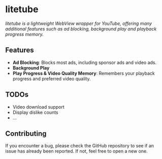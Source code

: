 litetube
============

*litetube is a lightweight WebView wrapper for YouTube, offering many additional features such as ad blocking, background play and playback progress memory.*



## Features

* **Ad Blocking**: Blocks most ads, including sponsor ads and video ads.
* **Background Play**
* **Play Progress & Video Quality Memory**: Remembers your playback progress and preferred video quality.
  
  

## TODOs

* Video download support
* Display dislike counts
* ...
  
  

## Contributing

If you encounter a bug, please check the GitHub repository to see if an issue has already been reported. If not, feel free to open a new one.
